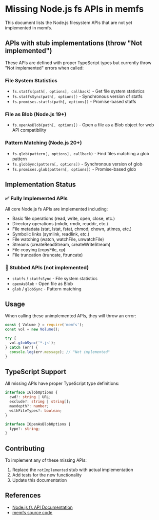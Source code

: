 # Missing Node.js fs APIs in memfs

This document lists the Node.js filesystem APIs that are not yet implemented in memfs.

## APIs with stub implementations (throw "Not implemented")

These APIs are defined with proper TypeScript types but currently throw "Not implemented" errors when called:

### File System Statistics

- `fs.statfs(path[, options], callback)` - Get file system statistics
- `fs.statfsSync(path[, options])` - Synchronous version of statfs
- `fs.promises.statfs(path[, options])` - Promise-based statfs

### File as Blob (Node.js 19+)

- `fs.openAsBlob(path[, options])` - Open a file as a Blob object for web API compatibility

### Pattern Matching (Node.js 20+)

- `fs.glob(pattern[, options], callback)` - Find files matching a glob pattern
- `fs.globSync(pattern[, options])` - Synchronous version of glob
- `fs.promises.glob(pattern[, options])` - Promise-based glob

## Implementation Status

### ✅ Fully Implemented APIs

All core Node.js fs APIs are implemented including:

- Basic file operations (read, write, open, close, etc.)
- Directory operations (mkdir, rmdir, readdir, etc.)
- File metadata (stat, lstat, fstat, chmod, chown, utimes, etc.)
- Symbolic links (symlink, readlink, etc.)
- File watching (watch, watchFile, unwatchFile)
- Streams (createReadStream, createWriteStream)
- File copying (copyFile, cp)
- File truncation (truncate, ftruncate)

### 🚧 Stubbed APIs (not implemented)

- `statfs` / `statfsSync` - File system statistics
- `openAsBlob` - Open file as Blob
- `glob` / `globSync` - Pattern matching

## Usage

When calling these unimplemented APIs, they will throw an error:

```javascript
const { Volume } = require('memfs');
const vol = new Volume();

try {
  vol.globSync('*.js');
} catch (err) {
  console.log(err.message); // "Not implemented"
}
```

## TypeScript Support

All missing APIs have proper TypeScript type definitions:

```typescript
interface IGlobOptions {
  cwd?: string | URL;
  exclude?: string | string[];
  maxdepth?: number;
  withFileTypes?: boolean;
}

interface IOpenAsBlobOptions {
  type?: string;
}
```

## Contributing

To implement any of these missing APIs:

1. Replace the `notImplemented` stub with actual implementation
2. Add tests for the new functionality
3. Update this documentation

## References

- [Node.js fs API Documentation](https://nodejs.org/api/fs.html)
- [memfs source code](https://github.com/streamich/memfs)
